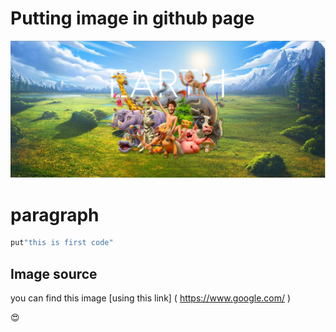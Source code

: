 # Putting image in github page
<img src="https://github.com/shubham007kumar/test/blob/master/image/Capture.PNG">

# paragraph
```ruby
put"this is first code"
```

## Image source

you can find this image [using this link] ( https://www.google.com/ )

:heart_eyes:
